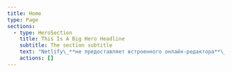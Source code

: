 ```yaml
---
title: Home
type: Page
sections:
  - type: HeroSection
    title: This Is A Big Hero Headline
    subtitle: The section subtitle
    text: "Netlify\_**не предоставляет встроенного онлайн-редактора**\_для редактирования файлов сайта (например,\_`index.html`) прямо с панели управления. В отличие от некоторых конструкторов сайтов или CMS, Netlify специализируется на автоматизированном деплое ваших файлов из репозитория или при загрузке архива/папки. Вот основные способы изменить текст на deployed-сайте на Netlify:\n\n## 1.\_**Через Git-репозиторий (Рекомендуется)**\n\n1.  **Откройте ваш проект на компьютере.**\n\n2.  **Отредактируйте файл\_`index.html`**\_в любом редакторе (например, VS Code, Sublime, Notepad++).\n\n3.  **Сохраните изменения**.\n\n4.  **Закоммитьте и отправьте их в репозиторий**:\n\n5.  **Netlify автоматически ребилдит и разворачивает обновлённый сайт.**\n\n## 2.\_**Drag & Drop (ручные обновления, если без git)**\n\n1.  Отредактируйте\_`index.html`\_локально.\n\n2.  Перейдите на\_[Netlify Drop](https://app.netlify.com/drop)\_или откройте свой сайт в панели Netlify и выберите \"Deploys\" → \"Upload a deploy\".\n\n3.  Загрузите обновлённую папку (с новым\_`index.html`).\n\n4.  Сайт обновится.\n\n## 3.\_**(Не применяется) Онлайн-редактирование**\n\n*   На данный момент\_**Netlify не позволяет редактировать файлы прямо на сайте**.\n\n*   Можно только управлять файлами через исходный код (git-репозиторий) или перезагружать папки целиком.\n\n## 4.\_**Если нужен реальный онлайн-редактор**\n\n*   Если нужен прямой веб-редактор HTML/контента — попробуйте:\n\n    *   GitHub +\_[GitHub Web Editor (.)](https://github.com/): нажимаете\_`.`\_(точка) в любом репозитории, можно редактировать онлайн и сразу коммитить.\n\n    *   Использовать headless CMS (например,\_[Netlify CMS](https://www.netlifycms.org/)), тогда контент сайта можно редактировать через браузер, а Netlify будет автоматически развертывать обновления.\n"
    actions: []
---
```

